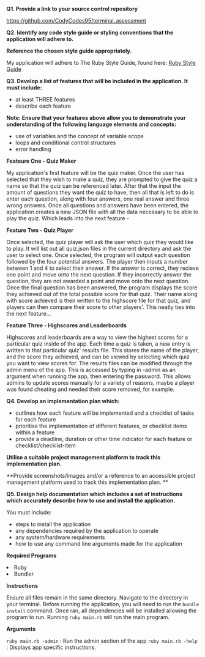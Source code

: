 **Q1. Provide a link to your source control repository**

https://github.com/CodyCodes95/terminal_assessment

**Q2. Identify any code style guide or styling conventions that the application will adhere to.**

**Reference the chosen style guide appropriately.**

My application will adhere to The Ruby Style Guide, found here: [Ruby Style Guide](https://rubystyle.guide/)

**Q3. Develop a list of features that will be included in the application. It must include:**
- at least THREE features
- describe each feature

**Note: Ensure that your features above allow you to demonstrate your understanding of the following language elements and concepts:**
- use of variables and the concept of variable scope
- loops and conditional control structures
- error handling

**Feateure One - Quiz Maker**

My application's first feature will be the quiz maker. Once the user has selected that they wish to make a quiz, they are prompted to give the quiz a name so that the quiz can be referenced later. After that the input the amount of questions they want the quiz to have, then all that is left to do is enter each question, along with four answers, one real answer and three wrong answers. Once all questions and answers have been entered, the application creates a new JSON file with all the data necessary to be able to play the quiz. Which leads into the next feature -

**Feature Two - Quiz Player**

Once selected, the quiz player will ask the user which quiz they would like to play. It will list out all quiz.json files in the current directory and ask the user to select one. Once selected, the program will output each question followed by the four potential answers. The player then inputs a number between 1 and 4 to select their answer. If the answer is correct, they recieve one point and move onto the next question. If they incorrectly answer the question, they are not awarded a point and move onto the next question. Once the final question has been answered, the program displays the score they achieved out of the total possible score for that quiz. Their name along with score achieved is then written to the highscore file for that quiz, and players can then compare their score to other players'. This neatly ties into the next feature...

**Feature Three - Highscores and Leaderboards**

Highscores and leaderboards are a way to view the highest scores for a particular quiz inside of the app. Each time a quiz is taken, a new entry is written to that particular quiz' results file. This stores the name of the player, and the score they achieved, and can be viewed by selecting which quiz you want to view scores for. The results files can be modified through the admin menu of the app. This is accessed by typing in -admin as an argument when running the app, then entering the password. This allows admins to update scores manually for a variety of reasons, maybe a player was found cheating and needed their score removed, for example.

**Q4. Develop an implementation plan which:**
- outlines how each feature will be implemented and a checklist of tasks for each feature
- prioritise the implementation of different features, or checklist items within a feature
- provide a deadline, duration or other time indicator for each feature or checklist/checklist-item

**Utilise a suitable project management platform to track this implementation plan.**

**Provide screenshots/images and/or a reference to an accessible project management platform used to track this implementation plan. **

**Q5. Design help documentation which includes a set of instructions which accurately describe how to use and install the application.**

You must include:
- steps to install the application
- any dependencies required by the application to operate
- any system/hardware requirements
- how to use any command line arguments made for the application

**Required Programs**

<li> Ruby
<li> Bundler

**Instructions**

Ensure all files remain in the same directory. Navigate to the directory in your terminal. Before running the application, you will need to run the `bundle install` command. Once ran, all dependencies will be installed allowing the program to run. Running `ruby main.rb` will run the main program.

**Arguments**

`ruby main.rb -admin` : Run the admin section of the app
`ruby main.rb -help` : Displays app specific instructions.